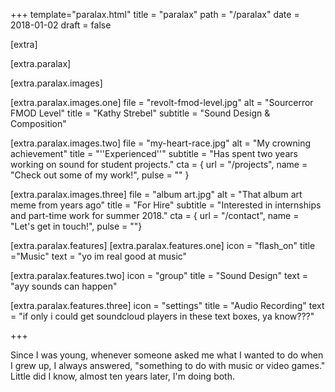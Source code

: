 +++
template="paralax.html"
title = "paralax"
path = "/paralax"
date = 2018-01-02
draft = false

[extra]

[extra.paralax]

[extra.paralax.images]

[extra.paralax.images.one]
file = "revolt-fmod-level.jpg"
alt = "Sourcerror FMOD Level"
title = "Kathy Strebel"
subtitle = "Sound Design & Composition"

[extra.paralax.images.two]
file = "my-heart-race.jpg"
alt = "My crowning achievement"
title = "''Experienced''"
subtitle = "Has spent two years working on sound for student projects."
cta = { url = "/projects", name = "Check out some of my work!", pulse = "" }

[extra.paralax.images.three]
file = "album art.jpg"
alt = "That album art meme from years ago"
title = "For Hire"
subtitle = "Interested in internships and part-time work for summer 2018."
cta = { url = "/contact", name = "Let's get in touch!", pulse = ""}

[extra.paralax.features]
[extra.paralax.features.one]
icon = "flash_on"
title ="Music"
text = "yo im real good at music"

[extra.paralax.features.two]
icon = "group"
title = "Sound Design"
text = "ayy sounds can happen"

[extra.paralax.features.three]
icon =  "settings"
title =  "Audio Recording"
text = "if only i could get soundcloud players in these text boxes, ya know???"

+++

Since I was young, whenever someone asked me what I wanted to do when I grew up, I always answered, "something to do with music or video games."  Little did I know, almost ten years later, I'm doing both.